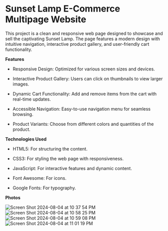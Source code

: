 # Sunset Lamp E-Commerce Multipage Website

This project is a clean and responsive web page designed to showcase and sell the captivating Sunset Lamp. The page features a modern design with intuitive navigation, interactive product gallery, and user-friendly cart functionality.




**Features**

* Responsive Design: Optimized for various screen sizes and devices.

* Interactive Product Gallery: Users can click on thumbnails to view larger images.

* Dynamic Cart Functionality: Add and remove items from the cart with real-time updates.

* Accessible Navigation: Easy-to-use navigation menu for seamless browsing.

* Product Variants: Choose from different colors and quantities of the product.





**Technologies Used**

* HTML5: For structuring the content.
  
* CSS3: For styling the web page with responsiveness.
  
* JavaScript: For interactive features and dynamic content.
  
* Font Awesome: For icons.
  
* Google Fonts: For typography.





**Photos**

![Screen Shot 2024-08-04 at 10 37 54 PM](https://github.com/user-attachments/assets/dfadee76-8c3a-4b0f-b64d-4e0a5ae90c40) 
![Screen Shot 2024-08-04 at 10 58 25 PM](https://github.com/user-attachments/assets/11b57446-256b-4e0d-bb50-ae814f2ebf1f)
![Screen Shot 2024-08-04 at 10 59 08 PM](https://github.com/user-attachments/assets/bebd41ef-b845-4232-beb7-7dfe3d156b2d)
![Screen Shot 2024-08-04 at 11 01 19 PM](https://github.com/user-attachments/assets/56d312bb-4a43-4565-89a2-bb0f1d6df652)


